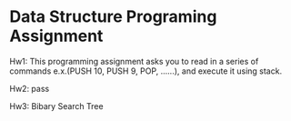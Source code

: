 # Data Structure Programing Assignment

Hw1: This programming assignment asks you to read in a series of commands e.x.(PUSH 10, PUSH 9, POP, ......), and execute it using stack.

Hw2: pass

Hw3: Bibary Search Tree
